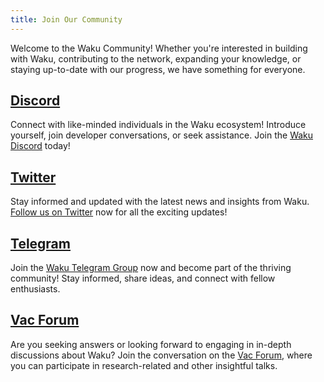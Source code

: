 ```yaml
---
title: Join Our Community
---
```


Welcome to the Waku Community! Whether you're interested in building with Waku, contributing to the network, expanding your knowledge, or staying up-to-date with our progress, we have something for everyone.

## [Discord](https://discord.waku.org/)

Connect with like-minded individuals in the Waku ecosystem! Introduce yourself, join developer conversations, or seek assistance. Join the [Waku Discord](https://discord.waku.org/) today!

## [Twitter](https://twitter.com/waku_org)

Stay informed and updated with the latest news and insights from Waku. [Follow us on Twitter](https://twitter.com/waku_org) now for all the exciting updates!

## [Telegram](https://t.me/waku_org)

Join the [Waku Telegram Group](https://t.me/waku_org) now and become part of the thriving community! Stay informed, share ideas, and connect with fellow enthusiasts.

## [Vac Forum](https://forum.vac.dev/)

Are you seeking answers or looking forward to engaging in in-depth discussions about Waku? Join the conversation on the [Vac Forum](https://forum.vac.dev/), where you can participate in research-related and other insightful talks.
